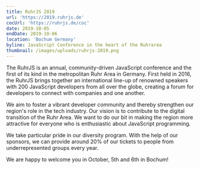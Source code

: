 ```yaml
---
title: RuhrJS 2019
url: 'https://2019.ruhrjs.de'
cocUrl: 'https://ruhrjs.de/coc'
date: 2019-10-05
endDate: 2019-10-06
location: 'Bochum Germany'
byline: JavaScript Conference in the heart of the Ruhrarea
thumbnail: /images/uploads/ruhrjs-2019.png
---
```


The RuhrJS is an annual, community-driven JavaScript conference and the first of its kind in the metropolitan Ruhr Area in Germany. First held in 2016, the RuhrJS brings together an international line-up of renowned speakers with 200 JavaScript developers from all over the globe, creating a forum for developers to connect with companies and one another.

We aim to foster a vibrant developer community and thereby strengthen our region's role in the tech industry. Our vision is to contribute to the digital transition of the Ruhr Area. We want to do our bit in making the region more attractive for everyone who is enthusiastic about JavaScript programming.

We take particular pride in our diversity program. With the help of our sponsors, we can provide around 20% of our tickets to people from underrepresented groups every year.

We are happy to welcome you in October, 5th and 6th in Bochum!
